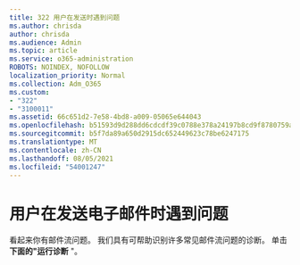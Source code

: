 ```yaml
---
title: 322 用户在发送时遇到问题
ms.author: chrisda
author: chrisda
ms.audience: Admin
ms.topic: article
ms.service: o365-administration
ROBOTS: NOINDEX, NOFOLLOW
localization_priority: Normal
ms.collection: Adm_O365
ms.custom:
- "322"
- "3100011"
ms.assetid: 66c651d2-7e58-4bd8-a009-05065e644043
ms.openlocfilehash: b51593d9d288dd6cdcdf39c0788e378a24197b8cd9f8780759af6d7462843a75
ms.sourcegitcommit: b5f7da89a650d2915dc652449623c78be6247175
ms.translationtype: MT
ms.contentlocale: zh-CN
ms.lasthandoff: 08/05/2021
ms.locfileid: "54001247"
---
```

# <a name="a-user-is-having-issues-sending-email-messages"></a>用户在发送电子邮件时遇到问题

看起来你有邮件流问题。 我们具有可帮助识别许多常见邮件流问题的诊断。 单击 **下面的"运行诊断** "。

